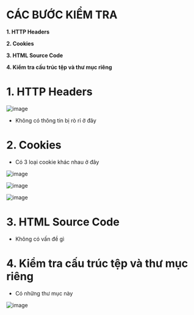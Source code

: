 # CÁC BƯỚC KIỂM TRA #

**1. HTTP Headers**

**2. Cookies**

**3. HTML Source Code**

**4. Kiểm tra cấu trúc tệp và thư mục riêng**

# 1. HTTP Headers

![image](https://github.com/user-attachments/assets/574b56e5-c485-4934-a6e0-51de63468ae9)

- Không có thông tin bị rò rỉ ở đây

# 2. Cookies

- Có 3 loại cookie khác nhau ở đây

![image](https://github.com/user-attachments/assets/b07ee4f8-72f4-4c7c-9dac-550d5811b019)

![image](https://github.com/user-attachments/assets/1f67a1b0-65d6-4f69-8477-f169a458c55a)

![image](https://github.com/user-attachments/assets/31cc31ef-9e8d-4e74-bca8-d9522fb48ae1)

# 3. HTML Source Code

- Không có vấn đề gì

# 4. Kiểm tra cấu trúc tệp và thư mục riêng

- Có những thư mục này

![image](https://github.com/user-attachments/assets/135551a4-a03f-46d3-8b42-74d9cc02b090)

